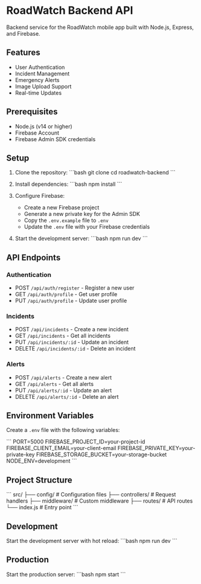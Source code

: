 # RoadWatch Backend API

Backend service for the RoadWatch mobile app built with Node.js, Express, and Firebase.

## Features

- User Authentication
- Incident Management
- Emergency Alerts
- Image Upload Support
- Real-time Updates

## Prerequisites

- Node.js (v14 or higher)
- Firebase Account
- Firebase Admin SDK credentials

## Setup

1. Clone the repository:
\`\`\`bash
git clone <repository-url>
cd roadwatch-backend
\`\`\`

2. Install dependencies:
\`\`\`bash
npm install
\`\`\`

3. Configure Firebase:
   - Create a new Firebase project
   - Generate a new private key for the Admin SDK
   - Copy the `.env.example` file to `.env`
   - Update the `.env` file with your Firebase credentials

4. Start the development server:
\`\`\`bash
npm run dev
\`\`\`

## API Endpoints

### Authentication
- POST `/api/auth/register` - Register a new user
- GET `/api/auth/profile` - Get user profile
- PUT `/api/auth/profile` - Update user profile

### Incidents
- POST `/api/incidents` - Create a new incident
- GET `/api/incidents` - Get all incidents
- PUT `/api/incidents/:id` - Update an incident
- DELETE `/api/incidents/:id` - Delete an incident

### Alerts
- POST `/api/alerts` - Create a new alert
- GET `/api/alerts` - Get all alerts
- PUT `/api/alerts/:id` - Update an alert
- DELETE `/api/alerts/:id` - Delete an alert

## Environment Variables

Create a `.env` file with the following variables:

\`\`\`
PORT=5000
FIREBASE_PROJECT_ID=your-project-id
FIREBASE_CLIENT_EMAIL=your-client-email
FIREBASE_PRIVATE_KEY=your-private-key
FIREBASE_STORAGE_BUCKET=your-storage-bucket
NODE_ENV=development
\`\`\`

## Project Structure

\`\`\`
src/
├── config/         # Configuration files
├── controllers/    # Request handlers
├── middleware/     # Custom middleware
├── routes/         # API routes
└── index.js        # Entry point
\`\`\`

## Development

Start the development server with hot reload:
\`\`\`bash
npm run dev
\`\`\`

## Production

Start the production server:
\`\`\`bash
npm start
\`\`\`
